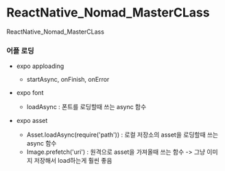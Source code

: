 # ReactNative_Nomad_MasterCLass
ReactNative_Nomad_MasterCLass

### 어플 로딩
* expo apploading
    - startAsync, onFinish, onError

* expo font
    - loadAsync : 폰트를 로딩할때 쓰는 async 함수

* expo asset
    - Asset.loadAsync(require('path')) : 로컬 저장소의 asset을 로딩할때 쓰는 async 함수
    - Image.prefetch('uri') : 원격으로 asset을 가져올때 쓰는 함수 -> 그냥 이미지 저장해서 load하는게 훨씬 좋음

